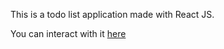 This is a todo list application made with React JS.

You can interact with it [here](https://stevekaranja.github.io/todolist/)
